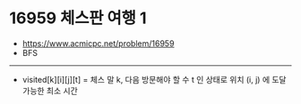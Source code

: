 # 16959 체스판 여행 1

- https://www.acmicpc.net/problem/16959
- BFS
---
- visited[k][i][j][t] = 체스 말 k, 다음 방문해야 할 수 t 인 상태로 위치 (i, j) 에 도달 가능한 최소 시간